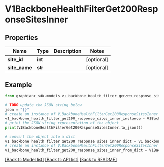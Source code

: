 # V1BackboneHealthFilterGet200ResponseSitesInner


## Properties

Name | Type | Description | Notes
------------ | ------------- | ------------- | -------------
**site_id** | **int** |  | [optional] 
**site_name** | **str** |  | [optional] 

## Example

```python
from graphiant_sdk.models.v1_backbone_health_filter_get200_response_sites_inner import V1BackboneHealthFilterGet200ResponseSitesInner

# TODO update the JSON string below
json = "{}"
# create an instance of V1BackboneHealthFilterGet200ResponseSitesInner from a JSON string
v1_backbone_health_filter_get200_response_sites_inner_instance = V1BackboneHealthFilterGet200ResponseSitesInner.from_json(json)
# print the JSON string representation of the object
print(V1BackboneHealthFilterGet200ResponseSitesInner.to_json())

# convert the object into a dict
v1_backbone_health_filter_get200_response_sites_inner_dict = v1_backbone_health_filter_get200_response_sites_inner_instance.to_dict()
# create an instance of V1BackboneHealthFilterGet200ResponseSitesInner from a dict
v1_backbone_health_filter_get200_response_sites_inner_from_dict = V1BackboneHealthFilterGet200ResponseSitesInner.from_dict(v1_backbone_health_filter_get200_response_sites_inner_dict)
```
[[Back to Model list]](../README.md#documentation-for-models) [[Back to API list]](../README.md#documentation-for-api-endpoints) [[Back to README]](../README.md)


